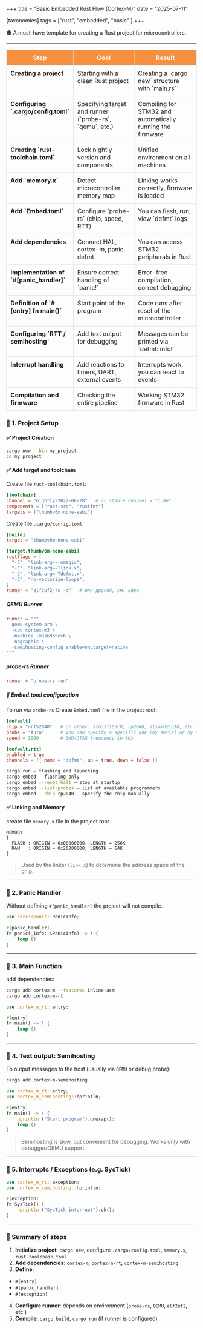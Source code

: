 +++
title = "Basic Embedded Rust Flow (Cortex-M)"
date = "2025-07-11"

[taxonomies]
tags = ["rust", "embedded", "basic" ]
+++

🟠 A must-have template for creating a Rust project for microcontrollers.

<!-- more -->
---

<style>
  table {
    width: 100%;
    border-collapse: collapse;
    margin-bottom: 20px;
  }
  th, td {
    border: 1px solid #ddd;
    padding: 10px;
    vertical-align: top;
  }
  th {
    background-color: #f59140;
    color: white;
    text-align: center;
  }
  td:first-child {
    width: 25%;
    font-weight: bold;
  }
</style>

<table>
<thead>
<tr>
<th>Step</th>
<th>Goal</th>
<th>Result</th>
</tr>
</thead>
<tbody>
<tr>
<td>Creating a project</td>
<td>Starting with a clean Rust project</td>
<td>Creating a `cargo new` structure with `main.rs`</td>
</tr>
<tr>
<td>Configuring `.cargo/config.toml`</td>
<td>Specifying target and runner (`probe-rs`, `qemu`, etc.)</td>
<td>Compiling for STM32 and automatically running the firmware</td>
</tr>
<tr>
<td>Creating `rust-toolchain.toml`</td>
<td>Lock nightly version and components</td>
<td>Unified environment on all machines</td>
</tr>
<tr>
<td>Add `memory.x`</td>
<td>Detect microcontroller memory map</td>
<td>Linking works correctly, firmware is loaded</td>
</tr>
<tr>
<td>Add `Embed.toml`</td>
<td>Configure `probe-rs` (chip, speed, RTT)</td>
<td>You can flash, run, view `defmt` logs</td>
</tr>
<tr>
<td>Add dependencies</td>
<td>Connect HAL, cortex-m, panic, defmt</td>
<td>You can access STM32 peripherals in Rust</td>
</tr>
<tr>
<td>Implementation of `#[panic_handler]`</td>
<td>Ensure correct handling of `panic!`</td>
<td>Error-free compilation, correct debugging</td>
</tr>
<tr>
<td>Definition of `#[entry] fn main()`</td>
<td>Start point of the program</td>
<td>Code runs after reset of the microcontroller</td>
</tr>
<tr>
<td>Configuring `RTT / semihosting`</td>
<td>Add text output for debugging</td>
<td>Messages can be printed via `defmt::info!`</td>
</tr>
<tr>
<td>Interrupt handling</td>
<td>Add reactions to timers, UART, external events</td>
<td>Interrupts work, you can react to events</td>
</tr>
<tr>
<td>Compilation and firmware</td>
<td>Checking the entire pipeline</td>
<td>Working STM32 firmware in Rust</td>
</tr>
</tbody>
</table>

### 📌 1. Project Setup

#### ✅ Project Creation

```bash
cargo new --bin my_project
cd my_project
```

#### ✅ Add target and toolchain

Create file `rust-toolchain.toml`:

```toml
[toolchain]
channel = "nightly-2022-06-28"   # or stable channel = "1.86"
components = ["rust-src", "rustfmt"]
targets = ["thumbv6m-none-eabi"]
```

Create file `.cargo/config.toml`:

```toml
[build]
target = "thumbv6m-none-eabi"

[target.thumbv6m-none-eabi]
rustflags = [
  "-C", "link-arg=--nmagic",
  "-C", "link-arg=-Tlink.x",
  "-C", "link-arg=-Tdefmt.x",
  "-C", "no-vectorize-loops",
]
runner = "elf2uf2-rs -d"   # или другой, см. ниже
```

##### QEMU Runner

```toml
runner = """
  qemu-system-arm \
  -cpu cortex-m3 \
  -machine lm3s6965evb \
  -nographic \
  -semihosting-config enable=on,target=native
"""
```

##### probe-rs Runner
```toml
runner = "probe-rs run"
```

##### 🧩 Embed.toml configuration
To run via `probe-rs`
Create `Embed.toml` file in the project root:
```toml
[default]
chip = "nrf52840"   # or other: stm32f103c8, rp2040, atsamd21g18, etc.
probe = "Auto"      # you can specify a specific one (by serial or by name)
speed = 1000        # SWD/JTAG frequency in kHz

[default.rtt]
enabled = true
channels = [{ name = "defmt", up = true, down = false }]
```

```bash
cargo run — flashing and launching
cargo embed — flashing only
cargo embed --reset-halt — stop at startup
cargo embed --list-probes — list of available programmers
cargo embed --chip rp2040 — specify the chip manually
```


#### ✅ Linking and Memory

create file `memory.x` file in the project root

```ld
MEMORY
{
  FLASH : ORIGIN = 0x08000000, LENGTH = 256K
  RAM   : ORIGIN = 0x20000000, LENGTH = 64K
}
```

> Used by the linker (`link.x`) to determine the address space of the chip.

---

### 📌 2. Panic Handler

Without defining `#[panic_handler]` the project will not compile.

```rust
use core::panic::PanicInfo;

#[panic_handler]
fn panic(_info: &PanicInfo) -> ! {
    loop {}
}
```

---

### 📌 3. Main Function

add dependencies:

```bash
cargo add cortex-m --features inline-asm
cargo add cortex-m-rt
```

```rust
use cortex_m_rt::entry;

#[entry]
fn main() -> ! {
    loop {}
}
```

---

### 📌 4. Text output: Semihosting

To output messages to the host (usually via `QEMU` or debug probe):

```bash
cargo add cortex-m-semihosting
```

```rust
use cortex_m_rt::entry;
use cortex_m_semihosting::hprintln;

#[entry]
fn main() -> ! {
    hprintln!("Start program").unwrap();
    loop {}
}
```

> Semihosting is slow, but convenient for debugging. Works only with debugger/QEMU support.

---

### 📌 5. Interrupts / Exceptions (e.g. SysTick)

```rust
use cortex_m_rt::exception;
use cortex_m_semihosting::hprintln;

#[exception]
fn SysTick() {
    hprintln!("SysTick interrupt").ok();
}
```

---

### 🔄 Summary of steps

1. **Initialize project**: `cargo new`, configure `.cargo/config.toml`, `memory.x`, `rust-toolchain.toml`
2. **Add dependencies**: `cortex-m`, `cortex-m-rt`, `cortex-m-semihosting`
3. **Define**:
* `#[entry]`
* `#[panic_handler]`
* `#[exception]`
4. **Configure runner**: depends on environment (`probe-rs`, `QEMU`, `elf2uf2`, etc.)
5. **Compile**: `cargo build`, `cargo run` (if runner is configured)